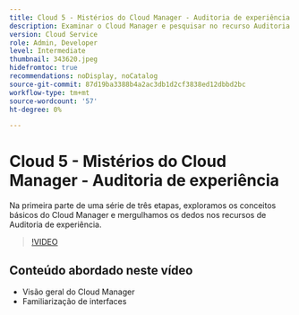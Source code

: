 ```yaml
---
title: Cloud 5 - Mistérios do Cloud Manager - Auditoria de experiência
description: Examinar o Cloud Manager e pesquisar no recurso Auditoria de experiência
version: Cloud Service
role: Admin, Developer
level: Intermediate
thumbnail: 343620.jpeg
hidefromtoc: true
recommendations: noDisplay, noCatalog
source-git-commit: 87d19ba3388b4a2ac3db1d2cf3838ed12dbbd2bc
workflow-type: tm+mt
source-wordcount: '57'
ht-degree: 0%

---
```


# Cloud 5 - Mistérios do Cloud Manager - Auditoria de experiência

Na primeira parte de uma série de três etapas, exploramos os conceitos básicos do Cloud Manager e mergulhamos os dedos nos recursos de Auditoria de experiência.

>[!VIDEO](https://video.tv.adobe.com/v/343620)

## Conteúdo abordado neste vídeo

+ Visão geral do Cloud Manager
+ Familiarização de interfaces
